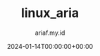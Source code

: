 ---
title: "linux_aria"
date: 2024-01-14T00:00:00+00:00
author: ariaf.my.id
layout: link
url_to_redirect: "./linux_aria"
categories: repo
tags: [repo, link]
---